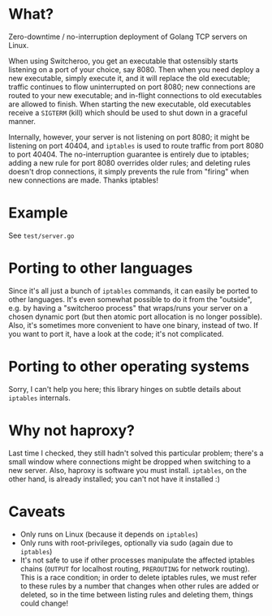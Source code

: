# What?

Zero-downtime / no-interruption deployment of Golang TCP servers on Linux.

When using Switcheroo, you get an executable that ostensibly starts listening
on a port of your choice, say 8080. Then when you need deploy a new executable,
simply execute it, and it will replace the old executable; traffic continues to
flow uninterrupted on port 8080; new connections are routed to your new
executable; and in-flight connections to old executables are allowed to finish.
When starting the new executable, old executables receive a `SIGTERM` (kill)
which should be used to shut down in a graceful manner.

Internally, however, your server is not listening on port 8080; it might be
listening on port 40404, and `iptables` is used to route traffic from port 8080
to port 40404. The no-interruption guarantee is entirely due to iptables;
adding a new rule for port 8080 overrides older rules; and deleting rules
doesn't drop connections, it simply prevents the rule from "firing" when new
connections are made. Thanks iptables!


# Example

See `test/server.go`


# Porting to other languages

Since it's all just a bunch of `iptables` commands, it can easily be ported to
other languages. It's even somewhat possible to do it from the "outside", e.g.
by having a "switcheroo process" that wraps/runs your server on a chosen
dynamic port (but then atomic port allocation is no longer possible). Also,
it's sometimes more convenient to have one binary, instead of two. If you want
to port it, have a look at the code; it's not complicated.


# Porting to other operating systems

Sorry, I can't help you here; this library hinges on subtle details about
`iptables` internals.


# Why not haproxy?

Last time I checked, they still hadn't solved this particular problem; there's
a small window where connections might be dropped when switching to a new
server. Also, haproxy is software you must install. `iptables`, on the other
hand, is already installed; you can't not have it installed :)


# Caveats

 - Only runs on Linux (because it depends on `iptables`)
 - Only runs with root-privileges, optionally via sudo (again due to
   `iptables`)
 - It's not safe to use if other processes manipulate the affected iptables
   chains (`OUTPUT` for localhost routing, `PREROUTING` for network routing).
   This is a race condition; in order to delete iptables rules, we must refer
   to these rules by a number that changes when other rules are added or
   deleted, so in the time between listing rules and deleting them, things
   could change!
